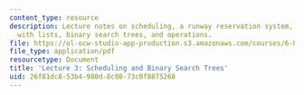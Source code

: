 ```yaml
---
content_type: resource
description: Lecture notes on scheduling, a runway reservation system, how to solve
  with lists, binary search trees, and operations.
file: https://ol-ocw-studio-app-production.s3.amazonaws.com/courses/6-006-introduction-to-algorithms-spring-2008/26f81dc853b4980d8c0873c0f8875268_lec3.pdf
file_type: application/pdf
resourcetype: Document
title: 'Lecture 3: Scheduling and Binary Search Trees'
uid: 26f81dc8-53b4-980d-8c08-73c0f8875268
---
```


